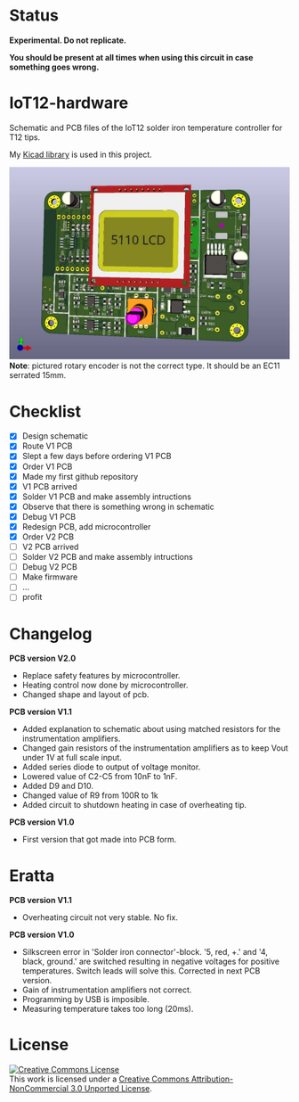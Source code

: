 # Status

**Experimental. Do not replicate.**

**You should be present at all times when using this circuit in case something goes wrong.**

# IoT12-hardware
Schematic and PCB files of the IoT12 solder iron temperature controller for T12 tips.

My [Kicad library](https://github.com/atoomnetmarc/ATOOMNETKICAD) is used in this project.

![](Control%20Board/IoT12-render.jpg)
**Note**: pictured rotary encoder is not the correct type. It should be an EC11 serrated 15mm.

# Checklist

- [x] Design schematic
- [x] Route V1 PCB
- [x] Slept a few days before ordering V1 PCB
- [x] Order V1 PCB
- [x] Made my first github repository
- [x] V1 PCB arrived
- [x] Solder V1 PCB and make assembly intructions
- [x] Observe that there is something wrong in schematic
- [x] Debug V1 PCB
- [x] Redesign PCB, add microcontroller
- [x] Order V2 PCB
- [ ] V2 PCB arrived
- [ ] Solder V2 PCB and make assembly intructions
- [ ] Debug V2 PCB
- [ ] Make firmware
- [ ] ...
- [ ] profit

# Changelog

**PCB version V2.0**

- Replace safety features by microcontroller.
- Heating control now done by microcontroller.
- Changed shape and layout of pcb.

**PCB version V1.1**

- Added explanation to schematic about using matched resistors for the instrumentation amplifiers.
- Changed gain resistors of the instrumentation amplifiers as to keep Vout under 1V at full scale input.
- Added series diode to output of voltage monitor.
- Lowered value of C2-C5 from 10nF to 1nF.
- Added D9 and D10.
- Changed value of R9 from 100R to 1k
- Added circuit to shutdown heating in case of overheating tip.

**PCB version V1.0**

- First version that got made into PCB form.

# Eratta

**PCB version V1.1**

- Overheating circuit not very stable. No fix.

**PCB version V1.0**

- Silkscreen error in 'Solder iron connector'-block. '5, red, +.' and '4, black, ground.' are switched resulting in negative voltages for positive temperatures. Switch leads will solve this. Corrected in next PCB version.
- Gain of instrumentation amplifiers not correct.
- Programming by USB is imposible.
- Measuring temperature takes too long (20ms).

# License

<a rel="license" href="http://creativecommons.org/licenses/by-nc/3.0/"><img alt="Creative Commons License" style="border-width:0" src="https://i.creativecommons.org/l/by-nc/3.0/88x31.png" /></a><br />This work is licensed under a <a rel="license" href="http://creativecommons.org/licenses/by-nc/3.0/">Creative Commons Attribution-NonCommercial 3.0 Unported License</a>.